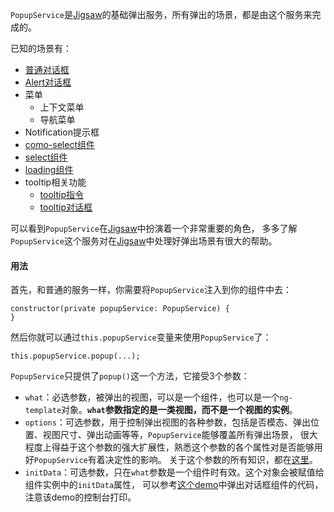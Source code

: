 
`PopupService`是[Jigsaw](https://github.com/rdkmaster/jigsaw)的基础弹出服务，所有弹出的场景，都是由这个服务来完成的。

已知的场景有：
- [普通对话框](#/pc/dialog/buttons)
- [Alert对话框](#/pc/alert/popup)
- 菜单
    - 上下文菜单
    - 导航菜单
- Notification提示框
- [como-select组件](#/pc/combo-select/full)
- [select组件](#/pc/select/full)
- [loading组件](#/pc/loading/full)
- tooltip相关功能
    - [tooltip指令](#/pc/tooltip/inline)
    - [tooltip对话框](#/pc/tooltip/dialog)

可以看到`PopupService`在[Jigsaw](https://github.com/rdkmaster/jigsaw)中扮演着一个非常重要的角色，
多多了解`PopupService`这个服务对在[Jigsaw](https://github.com/rdkmaster/jigsaw)中处理好弹出场景有很大的帮助。

#### 用法

首先，和普通的服务一样，你需要将`PopupService`注入到你的组件中去：

```
constructor(private popupService: PopupService) {
}
```

然后你就可以通过`this.popupService`变量来使用`PopupService`了：

```
this.popupService.popup(...);
```

`PopupService`只提供了`popup()`这一个方法，它接受3个参数：
- `what`：必选参数，被弹出的视图，可以是一个组件，也可以是一个`ng-template`对象。**`what`参数指定的是一类视图，而不是一个视图的实例**。
- `options`：可选参数，用于控制弹出视图的各种参数，包括是否模态、弹出位置、视图尺寸、弹出动画等等，`PopupService`能够覆盖所有弹出场景，
很大程度上得益于这个参数的强大扩展性，熟悉这个参数的各个属性对是否能够用好`PopupService`有着决定性的影响。
关于这个参数的所有知识，都在[这里](/components/api/class/PopupOptions)。
- `initData`：可选参数，只在`what`参数是一个组件时有效。这个对象会被赋值给组件实例中的`initData`属性，
可以参考[这个demo](#/pc/dialog/misc)中弹出对话框组件的代码，注意该demo的控制台打印。

